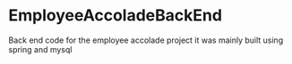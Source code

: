 # EmployeeAccoladeBackEnd
Back end code for the employee accolade project it was mainly built using spring and mysql
